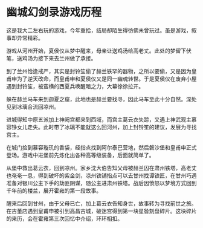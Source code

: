 # 幽城幻剑录游戏历程

这是我大二左右玩的游戏，今年重拾，结局却陌生得彷佛未曾玩过。虽是游戏，叙事却异常精彩。

游戏从河州开始，夏侯仪从梦中醒来，母亲让送鸡汤给高老丈。此处的梦留下伏笔，送鸡汤为接下来去兰州做了承接。

到了兰州恰逢戒严，其实是封铃笙偷了赫兰铁罕的器物，之所以要偷，又是因为皇甫申为了逆天改命，而皇甫申和夏侯仪又是同一幽魂转世。于是夏侯仪在废弃小屋遇到封铃笙，被蛮横的西夏兵唤醒暗之力，大幕徐徐拉开。

躲在赫兰马车来到迦夏之窟，此地也是赫兰要找寻，因此马车至此十分自然。深处见到冰璃合流回凉州。

进城得知中原五派加上神阙宫都来到西域，而宫主葛云衣失踪，又遇上神武观主慕容铮女儿走失。此时带了冰璃不能就这么回河州，加上封铃笙的建议，发展为寻找宫主。

在城门捡到慕容璇玑的香袋，经指点找到阿尔泰巴营地，然后磐沙堡和皇甫申正式登场。游戏中进堡前先炼化出各种高等级装备，后面就简单了。

从堡中救出葛云衣，回到凉州。家乡沈大伯告知父母被赫兰囚在肃州铁塔，高老丈也奄奄一息，得到破坏的紫金剑，凉州铁铺指点可以去甘州找谭铁匠，在甘州巧遇准备对银川公主下手的劫匪阴谋，随公主进肃州铁塔。战后因愤怒以梦境方式回到千年前的楼兰，展开霍雍的第一段故事。

醒来后回到甘州，由于父母已亡，加上葛云衣告知身世，故事转为寻找前世之旅。在古董店遇到皇甫申被引到高昌古城，破迷宫得到第一块星昝刻盘碎片。这块碎片的来历，会在霍雍第三次回忆中介绍，环环相扣。
